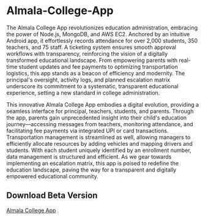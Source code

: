 # Almala-College-App
The Almala College App revolutionizes education administration, embracing the power of Node.js, MongoDB, and AWS EC2. Anchored by an intuitive Android app, it effortlessly records attendance for over 2,000 students, 350 teachers, and 75 staff. A ticketing system ensures smooth approval workflows with transparency, reinforcing the vision of a digitally transformed educational landscape. From empowering parents with real-time student updates and fee payments to optimizing transportation logistics, this app stands as a beacon of efficiency and modernity. The principal's oversight, activity logs, and planned escalation matrix underscore its commitment to a systematic, transparent educational experience, setting a new standard in college administration.

This innovative Almala College App embodies a digital evolution, providing a seamless interface for principal, teachers, students, and parents. Through the app, parents gain unprecedented insight into their child's education journey—accessing messages from teachers, monitoring attendance, and facilitating fee payments via integrated UPI or card transactions. Transportation management is streamlined as well, allowing managers to efficiently allocate resources by adding vehicles and mapping drivers and students. With each student uniquely identified by an enrollment number, data management is structured and efficient. As we gear towards implementing an escalation matrix, this app is poised to redefine the education landscape, paving the way for a transparent and digitally empowered educational community.

<h2>Download Beta Version</h2>
<a href="[https://play.google.com/store/apps/details?id=com.powercoils.powerexpert](https://drive.google.com/file/d/1a5eiMlGwXM5xH2pmX5fR5v6yWxBetp92/view?usp=sharing)https://drive.google.com/file/d/1a5eiMlGwXM5xH2pmX5fR5v6yWxBetp92/view?usp=sharing">Almala College App</a>
